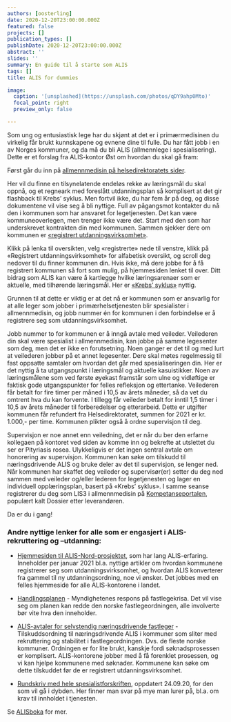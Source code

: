 ```yaml
---
authors: [oosterling]
date: 2020-12-20T23:00:00.000Z
featured: false
projects: []
publication_types: []
publishDate: 2020-12-20T23:00:00.000Z
abstract: ''
slides: ''
summary: En guide til å starte som ALIS
tags: []
title: ALIS for dummies

image:
  caption: '[unsplashed](https://unsplash.com/photos/qDY9ahp0Mto)'
  focal_point: right
  preview_only: false

---
```


Som ung og entusiastisk lege har du skjønt at det er i primærmedisinen du virkelig får brukt kunnskapene og evnene dine til fulle. Du har fått jobb i en av Norges kommuner, og da må du bli ALIS (allmennlege i spesialisering). Dette er et forslag fra ALIS-kontor Øst om hvordan du skal gå fram:

Først går du inn på [allmennmedisin på helsedirektoratets sider](https://www.helsedirektoratet.no/tema/autorisasjon-og-spesialistutdanning/spesialistutdanning-for-leger/allmennmedisin).

Her vil du finne en tilsynelatende endeløs rekke av læringsmål du skal oppnå, og et regneark med foreslått utdanningsplan så komplisert at det gir flashback til Krebs’ syklus. Men fortvil ikke, du har fem år på deg, og disse dokumentene vil vise seg å bli nyttige. Full av pågangsmot kontakter du nå den i kommunen som har ansvaret for legetjenesten. Det kan være kommuneoverlegen, men trenger ikke være det. Start med den som har underskrevet kontrakten din med kommunen. Sammen sjekker dere om kommunen er [«registrert utdanningsvirksomhet»](https://www.helsedirektoratet.no/tema/autorisasjon-og-spesialistutdanning/spesialistutdanning-for-leger/artikler/registrering-og-godkjenning-av-utdanningsvirksomheter).

Klikk på lenka til oversikten, velg «registrerte» nede til venstre, klikk på «Registrert utdanningsvirksomhet» for alfabetisk oversikt, og scroll deg nedover til du finner kommunen din. Hvis ikke, må dere jobbe for å få registrert kommunen så fort som mulig, på hjemmesiden lenket til over. Ditt bidrag som ALIS kan være å kartlegge hvilke læringsarenaer som er aktuelle, med tilhørende læringsmål. Her er [«Krebs’ syklus»](https://www.helsedirektoratet.no/tema/autorisasjon-og-spesialistutdanning/spesialistutdanning-for-leger/allmennmedisin/anbefalt-utdanningsplan) nyttig.

Grunnen til at dette er viktig er at det nå er kommunen som er ansvarlig for at alle leger som jobber i primærhelsetjenesten blir spesialister i allmennmedisin, og jobb nummer én for kommunen i den forbindelse er å registrere seg som utdanningsvirksomhet.

Jobb nummer to for kommunen er å inngå avtale med veileder. Veilederen din skal være spesialist i allmennmedisin, kan jobbe på samme legesenter som deg, men det er ikke en forutsetning. Noen ganger er det til og med lurt at veilederen jobber på et annet legesenter. Dere skal møtes regelmessig til fast oppsatte samtaler om hvordan det går med spesialiseringen din. Her er det nyttig å ta utgangspunkt i læringsmål og aktuelle kasuistikker. Noen av læringsmålene som ved første øyekast framstår som ulne og vidløftige er faktisk gode utgangspunkter for felles refleksjon og ettertanke. Veilederen får betalt for fire timer per måned i 10,5 av årets måneder, så da vet du omtrent hva du kan forvente. I tillegg får veileder betalt for inntil 1,5 timer i 10,5 av årets måneder til forberedelser og etterarbeid. Dette er utgifter kommunen får refundert fra Helsedirektoratet, summen for 2021 er kr. 1.000,- per time. Kommunen plikter også å ordne supervisjon til deg. 

Supervisjon er noe annet enn veiledning, det er når du ber den erfarne kollegaen på kontoret ved siden av komme inn og bekrefte at utslettet du ser er Pityriasis rosea. Ulykkeligvis er det ingen sentral avtale om honorering av supervisjon. Kommunen kan søke om tilskudd til næringsdrivende ALIS og bruke deler av det til supervisjon, se lenger ned. Når kommunen har skaffet deg veileder og supervisør(er) setter du deg ned sammen med veileder og/eller lederen for legetjenesten og lager en individuell opplæringsplan, basert på «Krebs’ syklus». I samme seanse registrerer du deg som LIS3 i allmennmedisin på [Kompetanseportalen](https://www.helsedirektoratet.no/tema/autorisasjon-og-spesialistutdanning/spesialistutdanning-for-leger/artikler/kompetanseportalen), populært kalt Dossier etter leverandøren.

Da er du i gang!

### Andre nyttige lenker for alle som er engasjert i ALIS-rekruttering og –utdanning:

- [Hjemmesiden til ALIS-Nord-prosjektet](https://www.alis-nord.no/?lang=no_NO), som har lang ALIS-erfaring. Inneholder per januar 2021 bl.a. nyttige artikler om hvordan kommunene registrerer seg som utdanningsvirksomhet, og hvordan ALIS konverterer fra gammel til ny utdanningsordning, noe vi ønsker. Det jobbes med en felles hjemmeside for alle ALIS-kontorene i landet.


- [Handlingsplanen](https://www.regjeringen.no/contentassets/96f6581333ee48559cdabf23c8772294/handlingsplan-for-allmennleger.pdf) - Myndighetenes respons på fastlegekrisa. Det vil vise seg om planen kan redde den
norske fastlegeordningen, alle involverte bør vite hva den inneholder.


- [ALIS-avtaler for selvstendig næringsdrivende fastleger](https://www.helsedirektoratet.no/tilskudd/alis-avtaler-for-naeringsdrivende-fastleger) - Tilskuddsordning til næringsdrivende ALIS i kommuner som sliter med rekruttering og stabilitet i fastlegeordningen. Dvs. de fleste norske kommuner. Ordningen er for lite brukt, kanskje fordi søknadsprosessen er komplisert. ALIS-kontorene jobber med å få forenklet prosessen, og vi kan hjelpe kommunene med søknader. Kommunene kan søke om dette tilskuddet før de er registrert utdanningsvirksomhet.


- [Rundskriv med hele spesialistforskriften](https://www.regjeringen.no/contentassets/296adc05dbee4ae1a1e015cbea31701e/revidert-rundskriv-spesialistforskriften-002.pdf), oppdatert 24.09.20, for den som vil gå i dybden. Her finner man svar på mye man lurer på, bl.a. om krav til innholdet i tjenesten.


Se [ALISboka](alisboka/) for mer. 